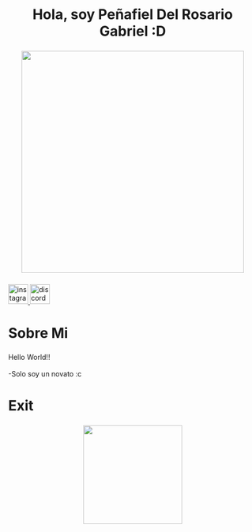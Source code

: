 <h1 align="center">Hola, soy Peñafiel Del Rosario Gabriel :D</h1>

###

<div align="center">
  <img height="450" src="https://static.wikia.nocookie.net/shuumatsu-no-valkyrie/images/3/31/Q%C3%ADn_se_sienta_en_la_silla_de_Hades.png/revision/latest?cb=20211031193031&path-prefix=es"  />
</div>

###

<div align="left">
  <a href="https://www.instagram.com/mr.assa_?igsh=OGQ5ZDc2ODk2ZA==" target="_blank">
    <img src="https://img.shields.io/static/v1?message=Instagram&logo=instagram&label=&color=E4405F&logoColor=white&labelColor=&style=flat" height="40" alt="instagram logo"  />
  </a>
  <a href="discordapp.com/users/514600544803749888" target="_blank">
    <img src="https://img.shields.io/static/v1?message=Discord&logo=discord&label=&color=7289DA&logoColor=white&labelColor=&style=flat" height="40" alt="discord logo"  />
  </a>
</div>

###

<h1 align="left">Sobre Mi</h1>

###

<p align="left">Hello World!!<br><br>-Solo soy un novato :c</p>

###

<h1 align="left">Exit</h1>

###

<div align="center">
  <img height="200" src="https://64.media.tumblr.com/21458e9d0214b82ae8722a997d089105/de7841ffb30c385e-e5/s400x600/11bf47fd0901ef82e218bab699eb2a9992441a14.jpg"  />
</div>

###
